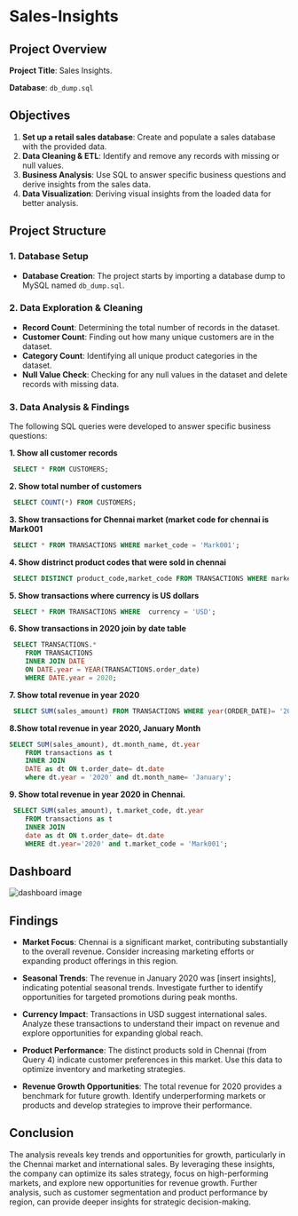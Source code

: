 # Sales-Insights

## Project Overview

**Project Title**: Sales Insights.

**Database**: `db_dump.sql`

## Objectives

1. **Set up a retail sales database**: Create and populate a sales database with the provided data.
2. **Data Cleaning & ETL**: Identify and remove any records with missing or null values.
3. **Business Analysis**: Use SQL to answer specific business questions and derive insights from the sales data.
4. **Data Visualization**: Deriving visual insights from the loaded data for better analysis.

## Project Structure

### 1. Database Setup
- **Database Creation**: The project starts by importing a database dump to MySQL named `db_dump.sql`.

### 2. Data Exploration & Cleaning
- **Record Count**: Determining the total number of records in the dataset.
- **Customer Count**: Finding out how many unique customers are in the dataset.
- **Category Count**: Identifying all unique product categories in the dataset.
- **Null Value Check**: Checking for any null values in the dataset and delete records with missing data.

### 3. Data Analysis & Findings
The following SQL queries were developed to answer specific business questions:

**1. Show all customer records**
```sql
 SELECT * FROM CUSTOMERS;
```
**2. Show total number of customers**
```sql
 SELECT COUNT(*) FROM CUSTOMERS;
```
**3. Show transactions for Chennai market (market code for chennai is Mark001**
```sql
 SELECT * FROM TRANSACTIONS WHERE market_code = 'Mark001';
```
**4. Show distrinct product codes that were sold in chennai**
```sql
 SELECT DISTINCT product_code,market_code FROM TRANSACTIONS WHERE market_code = 'Mark001';
```
**5. Show transactions where currency is US dollars**
```sql
 SELECT * FROM TRANSACTIONS WHERE  currency = 'USD';
```
**6. Show transactions in 2020 join by date table**
```sql
 SELECT TRANSACTIONS.*
    FROM TRANSACTIONS
    INNER JOIN DATE
    ON DATE.year = YEAR(TRANSACTIONS.order_date)
    WHERE DATE.year = 2020;
```
**7. Show total revenue in year 2020**
```sql
 SELECT SUM(sales_amount) FROM TRANSACTIONS WHERE year(ORDER_DATE)= '2020';
```
**8.Show total revenue in year 2020, January Month**
```sql
SELECT SUM(sales_amount), dt.month_name, dt.year
    FROM transactions as t
    INNER JOIN
    DATE as dt ON t.order_date= dt.date
    where dt.year = '2020' and dt.month_name= 'January';
```
**9. Show total revenue in year 2020 in Chennai.**
```sql
 SELECT SUM(sales_amount), t.market_code, dt.year
    FROM transactions as t
    INNER JOIN 
    date as dt ON t.order_date= dt.date
    WHERE dt.year='2020' and t.market_code = 'Mark001';
```
## Dashboard
![dashboard image](https://github.com/user-attachments/assets/4b6babc3-0907-4a12-a30e-ed1a046efbd4)

## Findings
- **Market Focus**: Chennai is a significant market, contributing substantially to the overall revenue. Consider increasing marketing efforts or expanding product offerings in this region.

- **Seasonal Trends**: The revenue in January 2020 was [insert insights], indicating potential seasonal trends. Investigate further to identify opportunities for targeted promotions during peak months.

- **Currency Impact**: Transactions in USD suggest international sales. Analyze these transactions to understand their impact on revenue and explore opportunities for expanding global reach.

- **Product Performance**: The distinct products sold in Chennai (from Query 4) indicate customer preferences in this market. Use this data to optimize inventory and marketing strategies.

- **Revenue Growth Opportunities**: The total revenue for 2020 provides a benchmark for future growth. Identify underperforming markets or products and develop strategies to improve their performance.

## Conclusion

The analysis reveals key trends and opportunities for growth, particularly in the Chennai market and international sales. By leveraging these insights, the company can optimize its sales strategy, focus on high-performing markets, and explore new opportunities for revenue growth. Further analysis, such as customer segmentation and product performance by region, can provide deeper insights for strategic decision-making.

